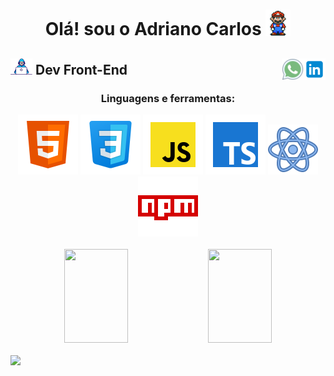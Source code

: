 <div align="center">
  <h1>
    Olá! sou o Adriano Carlos 
    <img src="assets/Mario_Hello_Big.gif" width="40" alt="Mario hello">
  </h1>
</div>
<div>
  <h2>
    <img src="assets/Developer.gif" width="35px">
    Dev Front-End
      <a href="https://www.linkedin.com/in/adriano-carlos-texeira-ba4a40262/">
      <img align="right" width="35" alt="Linkdein" src="assets/linkedin-logo.svg" />
    </a>
    <a href="https://api.whatsapp.com/send?phone=5567992539374">
      <img align="right" width="35" alt="WhatsApp" src="assets/whatsapp-logo.svg" />
    </a>
  </h2>
</div>
<div align="center">
  <h3>Linguagens e ferramentas:</h3>
  <img src="assets/html-logo.svg" alt="Html logo">
  <img src="assets/css-logo.svg" alt="Css logo">
  <img src="assets/javascript-logo.svg" alt="JavaScript logo">
  <img src="assets/typescript-logo.svg" alt="TypeScript logo">
  <img src="assets/react-logo.svg" alt="React logo">
  <img src="assets/npm-logo.svg" alt="Npm logo">
</div>
<br>
<div align="center">
  <img width="45%" height="150" src="https://github-readme-stats.vercel.app/api?username=Adrianocode19&show_icons=true&theme=dark&include_all_commits=true&count_private=true"/>
  <img width="45%" height="150" src="https://github-readme-stats.vercel.app/api/top-langs/?username=Adrianocode19&layout=compact&langs_count=16&theme=dark"/>
</div>
<br>
<img src="assets/gifcidade.gif" width="980">


